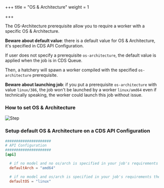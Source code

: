 +++
title = "OS & Architecture"
weight = 1

+++

The OS-Architecture prerequisite allow you to require a worker with a specific OS & Architecture.

**Beware about default value**: there is a default value for OS & Architecture, it's specified in CDS API Configuration.

If user does not specify a prerequisite `os-architecture`, the default value is applied when the job is in CDS Queue.

Then, a hatchery will spawn a worker compiled with the specified `os-architecture` prerequisite.

**Beware about launching job**: if you put a prerequisite `os-architecture` with value `linux/386`, the job won't be launched by a worker `linux/amd64` even if technically speaking, the worker could launch this job without issue.

### How to set OS & Architecture

![Step](/images/workflows.pipelines.requirements.os_architecture.choose.png)

### Setup default OS & Architecture on a CDS API Configuration

```toml
#####################
# API Configuration
#####################
[api]

  # if no model and no os/arch is specified in your job's requirements then spawn worker on this architecture (example: amd64, arm, 386)
  defaultArch = "amd64"

  # if no model and os/arch is specified in your job's requirements then spawn worker on this operating system (example: freebsd, linux, windows)
  defaultOS = "linux"
```
